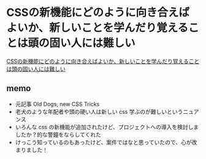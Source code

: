 # CSSの新機能にどのように向き合えばよいか、新しいことを学んだり覚えることは頭の固い人には難しい

[CSSの新機能にどのように向き合えばよいか、新しいことを学んだり覚えることは頭の固い人には難しい](https://coliss.com/articles/build-websites/operation/css/old-dogs-new-css-tricks.html)

## memo

- 元記事 Old Dogs, new CSS Tricks
- 老犬のような年配者や頭の硬い人は新しい css 学ぶのが難しいというニュアンス
- いろんな css の新機能が追加されたけど、プロジェクトへの導入を検討しましたか？的な警鐘をならしてくれた
- けっこう知っているのもあったけど、案件ではなと思っていたので、心が改まりました！